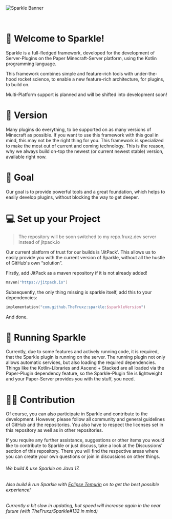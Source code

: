 ![Sparkle Banner](https://github.com/TheFruxz/Sparkle/assets/28064149/afc38217-fd82-4901-ae60-4d3c7c195753)

<br>

# 👋 Welcome to Sparkle!
Sparkle is a full-fledged framework, developed for the development of Server-Plugins on the Paper Minecraft-Server platform, using the Kotlin programming language.

This framework combines simple and feature-rich tools with under-the-hood rocket science, to enable a new feature-rich architecture, for plugins, to build on.

Multi-Platform support is planned and will be shifted into development soon!
# 📑 Version
Many plugins do everything, to be supported on as many versions of Minecraft as possible. If you want to use this framework with this goal in mind, this may not be the right thing for you. This framework is specialized to make the most out of current and coming technology. This is the reason, why we always build on-top the newest (or current newest stable) version, available right now.

# 🎯 Goal
Our goal is to provide powerful tools and a great foundation, which helps to easily develop plugins, without blocking the way to get deeper.

# 💻 Set up your Project

> The repository will be soon switched to my repo.fruxz.dev server instead of jitpack.io

Our current platform of trust for our builds is 'JitPack'. This allows us to easily provide you with the current version of Sparkle, without all the hustle of GitHub's own “solution”.

Firstly, add JitPack as a maven repository if it is not already added!
```kotlin
maven("https://jitpack.io")
```

Subsequently, the only thing missing is sparkle itself, add this to your dependencies:
```kotlin
implementation("com.github.TheFruxz:sparkle:$sparkleVersion")
```

And done.

# 🌋 Running Sparkle
Currently, due to some features and actively running code, it is required, that the Sparkle plugin is running on the server.
The running plugin not only allows automatic services, but also loading the required dependencies.
Things like the Kotlin-Libraries and Ascend + Stacked are all loaded via the Paper-Plugin dependency feature, so the Sparkle-Plugin file is lightweight and your Paper-Server provides you with the stuff, you need.

# 🧑‍💻 Contribution

Of course, you can also participate in Sparkle and contribute to the development. However, please follow all community and general guidelines of GitHub and the repositories. You also have to respect the licenses set in this repository as well as in other repositories.

If you require any further assistance, suggestions or other items you would like to contribute to Sparkle or just discuss, take a look at the Discussions' section of this repository. There you will find the respective areas where you can create your own questions or join in discussions on other things.

###### We build & use Sparkle on Java 17.
###### Also build & run Sparkle with [Eclipse Temurin](https://adoptium.net/) on to get the best possible experience!
###### Currently a bit slow in updating, but speed will increase again in the near future (with TheFruxz/Sparkle#132 in mind)